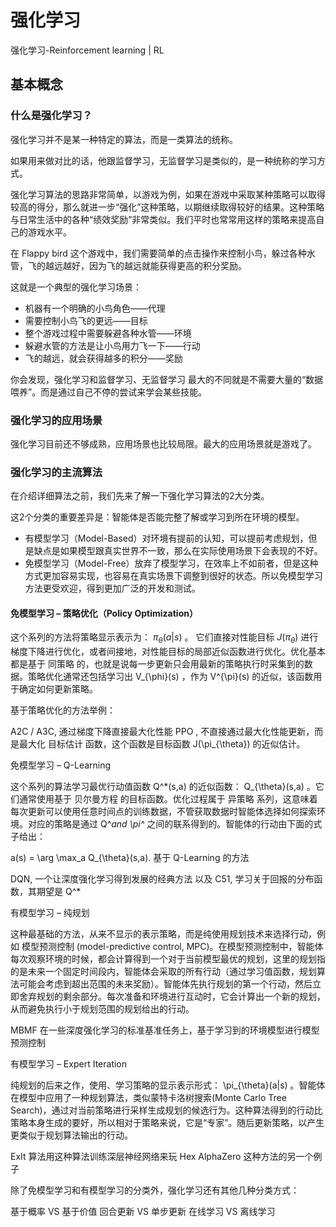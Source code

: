 # 强化学习

强化学习-Reinforcement learning | RL

## 基本概念
### 什么是强化学习？
强化学习并不是某一种特定的算法，而是一类算法的统称。

如果用来做对比的话，他跟监督学习，无监督学习是类似的，是一种统称的学习方式。

强化学习算法的思路非常简单，以游戏为例，如果在游戏中采取某种策略可以取得较高的得分，那么就进一步“强化”这种策略，以期继续取得较好的结果。这种策略与日常生活中的各种“绩效奖励”非常类似。我们平时也常常用这样的策略来提高自己的游戏水平。

在 Flappy bird 这个游戏中，我们需要简单的点击操作来控制小鸟，躲过各种水管，飞的越远越好，因为飞的越远就能获得更高的积分奖励。

这就是一个典型的强化学习场景：

- 机器有一个明确的小鸟角色——代理
- 需要控制小鸟飞的更远——目标
- 整个游戏过程中需要躲避各种水管——环境
- 躲避水管的方法是让小鸟用力飞一下——行动
- 飞的越远，就会获得越多的积分——奖励

你会发现，强化学习和监督学习、无监督学习 最大的不同就是不需要大量的“数据喂养”。而是通过自己不停的尝试来学会某些技能。

### 强化学习的应用场景
强化学习目前还不够成熟，应用场景也比较局限。最大的应用场景就是游戏了。

### 强化学习的主流算法

在介绍详细算法之前，我们先来了解一下强化学习算法的2大分类。

这2个分类的重要差异是：智能体是否能完整了解或学习到所在环境的模型。
- 有模型学习（Model-Based）对环境有提前的认知，可以提前考虑规划，但是缺点是如果模型跟真实世界不一致，那么在实际使用场景下会表现的不好。
- 免模型学习（Model-Free）放弃了模型学习，在效率上不如前者，但是这种方式更加容易实现，也容易在真实场景下调整到很好的状态。所以免模型学习方法更受欢迎，得到更加广泛的开发和测试。

#### 免模型学习 – 策略优化（Policy Optimization）

这个系列的方法将策略显示表示为： $\pi_{\theta}(a|s)$ 。 它们直接对性能目标 $J(\pi_{\theta})$ 进行梯度下降进行优化，或者间接地，对性能目标的局部近似函数进行优化。优化基本都是基于 同策略 的，也就是说每一步更新只会用最新的策略执行时采集到的数据。策略优化通常还包括学习出 V_{\phi}(s) ，作为 V^{\pi}(s) 的近似，该函数用于确定如何更新策略。

基于策略优化的方法举例：

A2C / A3C, 通过梯度下降直接最大化性能
PPO , 不直接通过最大化性能更新，而是最大化 目标估计 函数，这个函数是目标函数 J(\pi_{\theta}) 的近似估计。
 

免模型学习 – Q-Learning

这个系列的算法学习最优行动值函数 Q^*(s,a) 的近似函数： Q_{\theta}(s,a) 。它们通常使用基于 贝尔曼方程 的目标函数。优化过程属于 异策略 系列，这意味着每次更新可以使用任意时间点的训练数据，不管获取数据时智能体选择如何探索环境。对应的策略是通过 Q^*and \pi^* 之间的联系得到的。智能体的行动由下面的式子给出：

a(s) = \arg \max_a Q_{\theta}(s,a).
基于 Q-Learning 的方法

DQN, 一个让深度强化学习得到发展的经典方法
以及 C51, 学习关于回报的分布函数，其期望是 Q^*
 

有模型学习 – 纯规划

这种最基础的方法，从来不显示的表示策略，而是纯使用规划技术来选择行动，例如 模型预测控制 (model-predictive control, MPC)。在模型预测控制中，智能体每次观察环境的时候，都会计算得到一个对于当前模型最优的规划，这里的规划指的是未来一个固定时间段内，智能体会采取的所有行动（通过学习值函数，规划算法可能会考虑到超出范围的未来奖励）。智能体先执行规划的第一个行动，然后立即舍弃规划的剩余部分。每次准备和环境进行互动时，它会计算出一个新的规划，从而避免执行小于规划范围的规划给出的行动。

MBMF 在一些深度强化学习的标准基准任务上，基于学习到的环境模型进行模型预测控制
 

有模型学习 – Expert Iteration

纯规划的后来之作，使用、学习策略的显示表示形式： \pi_{\theta}(a|s) 。智能体在模型中应用了一种规划算法，类似蒙特卡洛树搜索(Monte Carlo Tree Search)，通过对当前策略进行采样生成规划的候选行为。这种算法得到的行动比策略本身生成的要好，所以相对于策略来说，它是“专家”。随后更新策略，以产生更类似于规划算法输出的行动。

ExIt 算法用这种算法训练深层神经网络来玩 Hex
AlphaZero 这种方法的另一个例子
 

除了免模型学习和有模型学习的分类外，强化学习还有其他几种分类方式：

基于概率 VS 基于价值
回合更新 VS 单步更新
在线学习 VS 离线学习